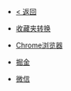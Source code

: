 - [< 返回]()

- [收藏夹转换](bookmark/index.md)
- [Chrome浏览器](bookmark/chrome.md 'Chrome浏览器')
- [掘金](bookmark/juejin.md '掘金')
- [微信](bookmark/wechat.md '微信')
